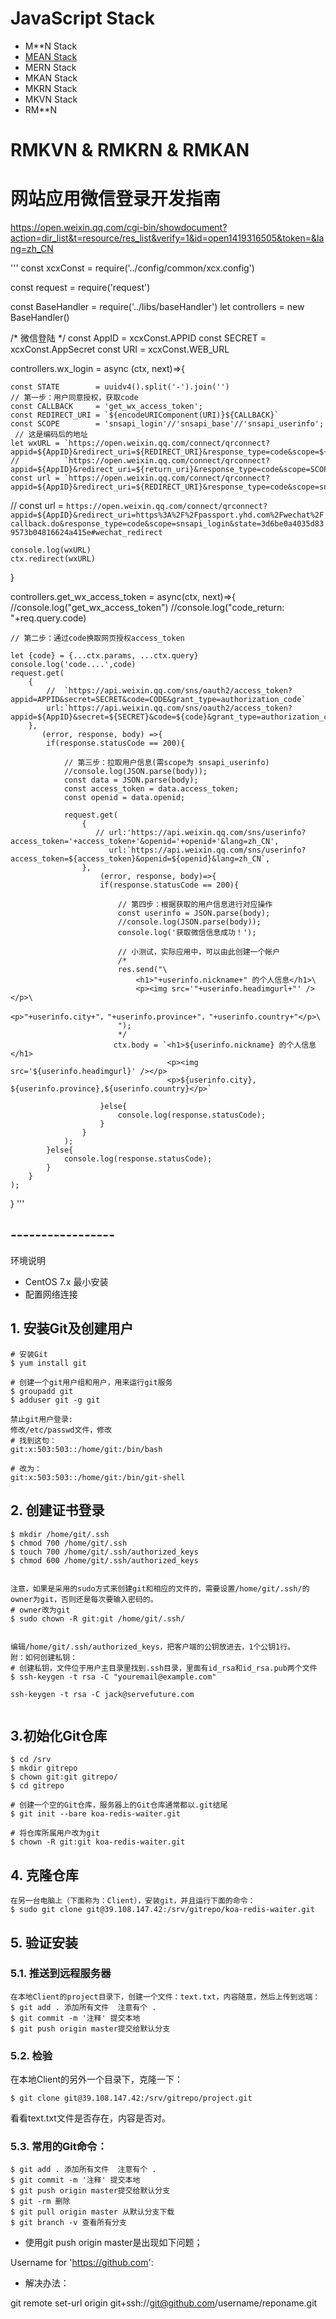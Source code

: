# JavaScript Stack
 - M**N Stack 
 -  [MEAN Stack](02-MEAN-Stack)
 - MERN Stack
 - MKAN Stack 
 - MKRN Stack
 - MKVN Stack
 - RM**N

# RMKVN & RMKRN & RMKAN

# 网站应用微信登录开发指南

https://open.weixin.qq.com/cgi-bin/showdocument?action=dir_list&t=resource/res_list&verify=1&id=open1419316505&token=&lang=zh_CN

'''
const xcxConst = require('../config/common/xcx.config')

const request = require('request')

const BaseHandler = require('../libs/baseHandler')
let controllers = new BaseHandler()

/* 微信登陆 */
const AppID  = xcxConst.APPID
const SECRET = xcxConst.AppSecret
const URI    = xcxConst.WEB_URL

controllers.wx_login = async (ctx, next)=>{
   
    const STATE        = uuidv4().split('-').join('')
    // 第一步：用户同意授权，获取code
    const CALLBACK     = 'get_wx_access_token';
    const REDIRECT_URI = `${encodeURIComponent(URI)}${CALLBACK}`  
    const SCOPE        = 'snsapi_login'//'snsapi_base'//'snsapi_userinfo';
     // 这是编码后的地址
    let wxURL = `https://open.weixin.qq.com/connect/qrconnect?appid=${AppID}&redirect_uri=${REDIRECT_URI}&response_type=code&scope=${SCOPE}&state=${STATE}#wechat_redirect`
    //          `https://open.weixin.qq.com/connect/qrconnect?appid=${AppID}&redirect_uri=${return_uri}&response_type=code&scope=SCOPE&state=STATE#wechat_redirect`
    const url = `https://open.weixin.qq.com/connect/qrconnect?appid=${AppID}&redirect_uri=${REDIRECT_URI}&response_type=code&scope=snsapi_login&state=3d6be0a4035d839573b04816624a415e#wechat_redirect`
   // const url = `https://open.weixin.qq.com/connect/qrconnect?appid=${AppID}&redirect_uri=https%3A%2F%2Fpassport.yhd.com%2Fwechat%2Fcallback.do&response_type=code&scope=snsapi_login&state=3d6be0a4035d839573b04816624a415e#wechat_redirect`
  
   
    console.log(wxURL)
    ctx.redirect(wxURL)
    
}


controllers.get_wx_access_token = async(ctx, next)=>{
    //console.log("get_wx_access_token")
    //console.log("code_return: "+req.query.code)
    
    // 第二步：通过code换取网页授权access_token
  
    let {code} = {...ctx.params, ...ctx.query}
    console.log('code....',code)
    request.get(
        {   
            //  `https://api.weixin.qq.com/sns/oauth2/access_token?appid=APPID&secret=SECRET&code=CODE&grant_type=authorization_code`
            url:`https://api.weixin.qq.com/sns/oauth2/access_token?appid=${AppID}&secret=${SECRET}&code=${code}&grant_type=authorization_code`,
        },
           (error, response, body) =>{
            if(response.statusCode == 200){
                
                // 第三步：拉取用户信息(需scope为 snsapi_userinfo)
                //console.log(JSON.parse(body));
                const data = JSON.parse(body);
                const access_token = data.access_token;
                const openid = data.openid;
                
                request.get(
                    {
                       // url:'https://api.weixin.qq.com/sns/userinfo?access_token='+access_token+'&openid='+openid+'&lang=zh_CN',
                          url:`https://api.weixin.qq.com/sns/userinfo?access_token=${access_token}&openid=${openid}&lang=zh_CN`,
                    },
                        (error, response, body)=>{
                        if(response.statusCode == 200){
                            
                            // 第四步：根据获取的用户信息进行对应操作
                            const userinfo = JSON.parse(body);
                            //console.log(JSON.parse(body));
                            console.log('获取微信信息成功！');
                            
                            // 小测试，实际应用中，可以由此创建一个帐户
                            /*
                            res.send("\
                                <h1>"+userinfo.nickname+" 的个人信息</h1>\
                                <p><img src='"+userinfo.headimgurl+"' /></p>\
                                <p>"+userinfo.city+"，"+userinfo.province+"，"+userinfo.country+"</p>\
                            ");
                            */
                           ctx.body = `<h1>${userinfo.nickname} 的个人信息</h1>
                                       <p><img src='${userinfo.headimgurl}' /></p>
                                       <p>${userinfo.city}, ${userinfo.province},${userinfo.country}</p>`
                            
                        }else{
                            console.log(response.statusCode);
                        }
                    }
                );
            }else{
                console.log(response.statusCode);
            }
        }
    );
}
'''

## -----------------

环境说明 
- CentOS 7.x 最小安装 
- 配置网络连接

## 1. 安装Git及创建用户
```
# 安装Git
$ yum install git

# 创建一个git用户组和用户，用来运行git服务
$ groupadd git
$ adduser git -g git

禁止git用户登录:
修改/etc/passwd文件，修改
# 找到这句：
git:x:503:503::/home/git:/bin/bash

# 改为：
git:x:503:503::/home/git:/bin/git-shell
```
## 2. 创建证书登录
```
$ mkdir /home/git/.ssh
$ chmod 700 /home/git/.ssh
$ touch 700 /home/git/.ssh/authorized_keys
$ chmod 600 /home/git/.ssh/authorized_keys


注意，如果是采用的sudo方式来创建git和相应的文件的，需要设置/home/git/.ssh/的owner为git，否则还是每次要输入密码的。
# owner改为git
$ sudo chown -R git:git /home/git/.ssh/


编辑/home/git/.ssh/authorized_keys，把客户端的公钥放进去，1个公钥1行。
附：如何创建私钥：
# 创建私钥，文件位于用户主目录里找到.ssh目录，里面有id_rsa和id_rsa.pub两个文件
$ ssh-keygen -t rsa -C "youremail@example.com"

ssh-keygen -t rsa -C jack@servefuture.com 


```
## 3.初始化Git仓库
```
$ cd /srv
$ mkdir gitrepo
$ chown git:git gitrepo/
$ cd gitrepo

# 创建一个空的Git仓库，服务器上的Git仓库通常都以.git结尾
$ git init --bare koa-redis-waiter.git

# 将仓库所属用户改为git
$ chown -R git:git koa-redis-waiter.git
```

## 4. 克隆仓库
```
在另一台电脑上（下面称为：Client），安装git，并且运行下面的命令：
$ sudo git clone git@39.108.147.42:/srv/gitrepo/koa-redis-waiter.git
```


## 5. 验证安装
### 5.1. 推送到远程服务器
```
在本地Client的project目录下，创建一个文件：text.txt，内容随意，然后上传到远端：
$ git add . 添加所有文件  注意有个 . 
$ git commit -m '注释' 提交本地
$ git push origin master提交给默认分支
```
### 5.2. 检验
在本地Client的另外一个目录下，克隆一下：
```
$ git clone git@39.108.147.42:/srv/gitrepo/project.git
```
看看text.txt文件是否存在，内容是否对。

### 5.3. 常用的Git命令：
```
$ git add . 添加所有文件  注意有个 . 
$ git commit -m '注释' 提交本地
$ git push origin master提交给默认分支
$ git -rm 删除
$ git pull origin master 从默认分支下载
$ git branch -v 查看所有分支
```

- 使用git push origin master是出现如下问题； 

Username for 'https://github.com':

- 解决办法： 

git remote set-url origin git+ssh://git@github.com/username/reponame.git
